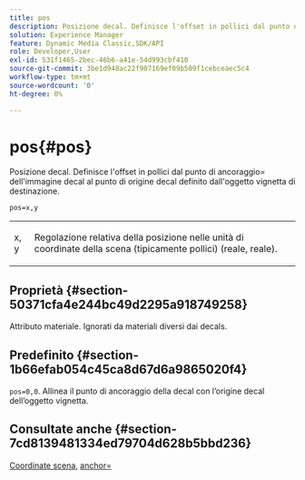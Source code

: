 ```yaml
---
title: pos
description: Posizione decal. Definisce l'offset in pollici dal punto di ancoraggio= dell'immagine decal al punto di origine decal definito dall'oggetto vignetta di destinazione.
solution: Experience Manager
feature: Dynamic Media Classic,SDK/API
role: Developer,User
exl-id: 531f1465-2bec-46b6-a41e-54d993cbf410
source-git-commit: 3be1d948ac22f907169ef09b509f1cebceaec5c4
workflow-type: tm+mt
source-wordcount: '0'
ht-degree: 0%

---
```


# pos{#pos}

Posizione decal. Definisce l&#39;offset in pollici dal punto di ancoraggio= dell&#39;immagine decal al punto di origine decal definito dall&#39;oggetto vignetta di destinazione.

`pos=x,y`

<table id="simpletable_DB3B64EFB67A47AD843812324ABFAE45"> 
 <tr class="strow"> 
  <td class="stentry"> <p><span class="varname"> x</span>,<span class="varname"> y</span> </p></td> 
  <td class="stentry"> <p>Regolazione relativa della posizione nelle unità di coordinate della scena (tipicamente pollici) (reale, reale). </p></td> 
 </tr> 
</table>

## Proprietà {#section-50371cfa4e244bc49d2295a918749258}

Attributo materiale. Ignorati da materiali diversi dai decals.

## Predefinito {#section-1b66efab054c45ca8d67d6a9865020f4}

`pos=0,0`. Allinea il punto di ancoraggio della decal con l’origine decal dell’oggetto vignetta.

## Consultate anche {#section-7cd8139481334ed79704d628b5bbd236}

[Coordinate scena](../../../../../ir-api/http-protocol/image-rendering-api-ref/c-ir-http-protocol-ref/c-ir-http-protocol-syntax-and-features/c-ir-vignettes/c-ir-scene-coordinates.md#concept-528507024fa640b19a2631357febf7f1), [anchor=](../../../../../ir-api/http-protocol/image-rendering-api-ref/c-ir-http-protocol-ref/c-ir-http-protocol-command-reference/r-ir-http-anchor.md#reference-d53923d785c9442997dc7f2199524c26)
